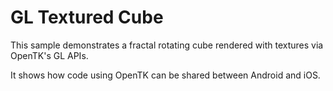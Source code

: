 GL Textured Cube
================

This sample demonstrates a fractal rotating cube rendered with textures
via OpenTK's GL APIs.

It shows how code using OpenTK can be shared between Android and iOS.
